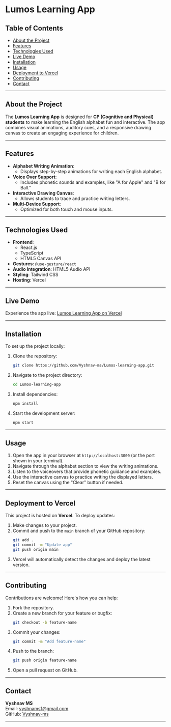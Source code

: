 # **Lumos Learning App**

## **Table of Contents**
- [About the Project](#about-the-project)
- [Features](#features)
- [Technologies Used](#technologies-used)
- [Live Demo](#live-demo)
- [Installation](#installation)
- [Usage](#usage)
- [Deployment to Vercel](#deployment-to-vercel)
- [Contributing](#contributing)
- [Contact](#contact)

---

## **About the Project**
The **Lumos Learning App** is designed for **CP (Cognitive and Physical) students** to make learning the English alphabet fun and interactive. The app combines visual animations, auditory cues, and a responsive drawing canvas to create an engaging experience for children.

---

## **Features**
- **Alphabet Writing Animation**:  
  - Displays step-by-step animations for writing each English alphabet.  
- **Voice Over Support**:  
  - Includes phonetic sounds and examples, like "A for Apple" and "B for Ball."  
- **Interactive Drawing Canvas**:  
  - Allows students to trace and practice writing letters.  
- **Multi-Device Support**:  
  - Optimized for both touch and mouse inputs.  

---

## **Technologies Used**
- **Frontend**:
  - React.js
  - TypeScript
  - HTML5 Canvas API
- **Gestures**: `@use-gesture/react`
- **Audio Integration**: HTML5 Audio API
- **Styling**: Tailwind CSS
- **Hosting**: Vercel

---

## **Live Demo**
Experience the app live: [Lumos Learning App on Vercel](https://lumos-learning-app.vercel.app)

---

## **Installation**

To set up the project locally:

1. Clone the repository:
   ```bash
   git clone https://github.com/Vyshnav-ms/Lumos-learning-app.git
   ```
2. Navigate to the project directory:
   ```bash
   cd Lumos-learning-app
   ```
3. Install dependencies:
   ```bash
   npm install
   ```
4. Start the development server:
   ```bash
   npm start
   ```

---

## **Usage**
1. Open the app in your browser at `http://localhost:3000` (or the port shown in your terminal).  
2. Navigate through the alphabet section to view the writing animations.  
3. Listen to the voiceovers that provide phonetic guidance and examples.  
4. Use the interactive canvas to practice writing the displayed letters.  
5. Reset the canvas using the "Clear" button if needed.  

---

## **Deployment to Vercel**
This project is hosted on **Vercel**. To deploy updates:
1. Make changes to your project.  
2. Commit and push to the `main` branch of your GitHub repository:
   ```bash
   git add .
   git commit -m "Update app"
   git push origin main
   ```
3. Vercel will automatically detect the changes and deploy the latest version.  

---

## **Contributing**
Contributions are welcome! Here's how you can help:
1. Fork the repository.  
2. Create a new branch for your feature or bugfix:
   ```bash
   git checkout -b feature-name
   ```
3. Commit your changes:
   ```bash
   git commit -m "Add feature-name"
   ```
4. Push to the branch:
   ```bash
   git push origin feature-name
   ```
5. Open a pull request on GitHub.  

---

## **Contact**
**Vyshnav MS**  
Email: [vyshnams1@gmail.com](mailto:vyshnams1@gmail.com)  
GitHub: [Vyshnav-ms](https://github.com/Vyshnav-ms)  

---


